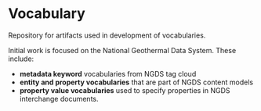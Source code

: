 Vocabulary
==========

Repository for artifacts used in development of vocabularies.

Initial work is focused on the National Geothermal Data System. 
These include:
- **metadata keyword** vocabularies from NGDS tag cloud
- **entity and property vocabularies** that are part of NGDS content models
- **property value vocabularies** used to specify properties in NGDS interchange documents.
